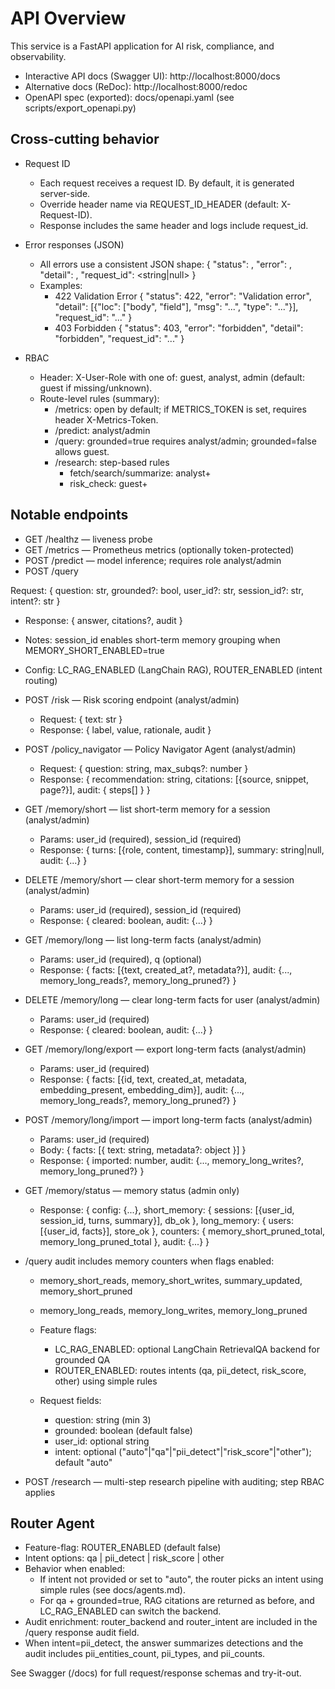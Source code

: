 # API Overview

This service is a FastAPI application for AI risk, compliance, and observability.

- Interactive API docs (Swagger UI): http://localhost:8000/docs
- Alternative docs (ReDoc): http://localhost:8000/redoc
- OpenAPI spec (exported): docs/openapi.yaml (see scripts/export_openapi.py)

## Cross-cutting behavior

- Request ID
  - Each request receives a request ID. By default, it is generated server-side.
  - Override header name via REQUEST_ID_HEADER (default: X-Request-ID).
  - Response includes the same header and logs include request_id.

- Error responses (JSON)
  - All errors use a consistent JSON shape:
    {
      "status": <int>,
      "error": <string>,
      "detail": <any>,
      "request_id": <string|null>
    }
  - Examples:
    - 422 Validation Error
      {
        "status": 422,
        "error": "Validation error",
        "detail": [{"loc": ["body", "field"], "msg": "...", "type": "..."}],
        "request_id": "..."
      }
    - 403 Forbidden
      {
        "status": 403,
        "error": "forbidden",
        "detail": "forbidden",
        "request_id": "..."
      }

- RBAC
  - Header: X-User-Role with one of: guest, analyst, admin (default: guest if missing/unknown).
  - Route-level rules (summary):
    - /metrics: open by default; if METRICS_TOKEN is set, requires header X-Metrics-Token.
    - /predict: analyst/admin
    - /query: grounded=true requires analyst/admin; grounded=false allows guest.
    - /research: step-based rules
      - fetch/search/summarize: analyst+
      - risk_check: guest+

## Notable endpoints

- GET /healthz — liveness probe
- GET /metrics — Prometheus metrics (optionally token-protected)
- POST /predict — model inference; requires role analyst/admin
- POST /query

Request: { question: str, grounded?: bool, user_id?: str, session_id?: str, intent?: str }
  - Response: { answer, citations?, audit }
  - Notes: session_id enables short-term memory grouping when MEMORY_SHORT_ENABLED=true
  - Config: LC_RAG_ENABLED (LangChain RAG), ROUTER_ENABLED (intent routing)
- POST /risk — Risk scoring endpoint (analyst/admin)
  - Request: { text: str }
  - Response: { label, value, rationale, audit }
- POST /policy_navigator — Policy Navigator Agent (analyst/admin)
  - Request: { question: string, max_subqs?: number }
  - Response: { recommendation: string, citations: [{source, snippet, page?}], audit: { steps[] } }

- GET /memory/short — list short-term memory for a session (analyst/admin)
  - Params: user_id (required), session_id (required)
  - Response: { turns: [{role, content, timestamp}], summary: string|null, audit: {...} }
- DELETE /memory/short — clear short-term memory for a session (analyst/admin)
  - Params: user_id (required), session_id (required)
  - Response: { cleared: boolean, audit: {...} }
- GET /memory/long — list long-term facts (analyst/admin)
  - Params: user_id (required), q (optional)
  - Response: { facts: [{text, created_at?, metadata?}], audit: {..., memory_long_reads?, memory_long_pruned?} }
- DELETE /memory/long — clear long-term facts for user (analyst/admin)
  - Params: user_id (required)
  - Response: { cleared: boolean, audit: {...} }
- GET /memory/long/export — export long-term facts (analyst/admin)
  - Params: user_id (required)
  - Response: { facts: [{id, text, created_at, metadata, embedding_present, embedding_dim}], audit: {..., memory_long_reads?, memory_long_pruned?} }
- POST /memory/long/import — import long-term facts (analyst/admin)
  - Params: user_id (required)
  - Body: { facts: [{ text: string, metadata?: object }] }
  - Response: { imported: number, audit: {..., memory_long_writes?, memory_long_pruned?} }
- GET /memory/status — memory status (admin only)
  - Response: { config: {...}, short_memory: { sessions: [{user_id, session_id, turns, summary}], db_ok }, long_memory: { users: [{user_id, facts}], store_ok }, counters: { memory_short_pruned_total, memory_long_pruned_total }, audit: {...} }

- /query audit includes memory counters when flags enabled:
  - memory_short_reads, memory_short_writes, summary_updated, memory_short_pruned
  - memory_long_reads, memory_long_writes, memory_long_pruned

  - Feature flags:
    - LC_RAG_ENABLED: optional LangChain RetrievalQA backend for grounded QA
    - ROUTER_ENABLED: routes intents (qa, pii_detect, risk_score, other) using simple rules
  - Request fields:
    - question: string (min 3)
    - grounded: boolean (default false)
    - user_id: optional string
    - intent: optional ("auto"|"qa"|"pii_detect"|"risk_score"|"other"); default "auto"
- POST /research — multi-step research pipeline with auditing; step RBAC applies

## Router Agent

- Feature-flag: ROUTER_ENABLED (default false)
- Intent options: qa | pii_detect | risk_score | other
- Behavior when enabled:
  - If intent not provided or set to "auto", the router picks an intent using simple rules (see docs/agents.md).
  - For qa + grounded=true, RAG citations are returned as before, and LC_RAG_ENABLED can switch the backend.
- Audit enrichment: router_backend and router_intent are included in the /query response audit field.
- When intent=pii_detect, the answer summarizes detections and the audit includes pii_entities_count, pii_types, and pii_counts.


See Swagger (/docs) for full request/response schemas and try-it-out.
